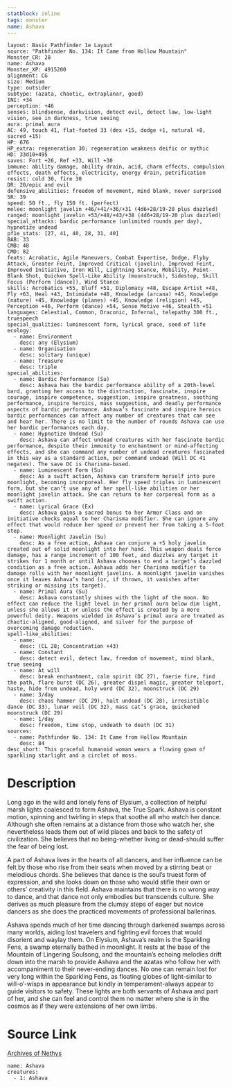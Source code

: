 ```yaml
---
statblock: inline
tags: monster
name: Ashava
---
```

```statblock
layout: Basic Pathfinder 1e Layout
source: "Pathfinder No. 134: It Came from Hollow Mountain"
Monster_CR: 28
name: Ashava
Monster_XP: 4915200
alignment: CG
size: Medium
type: outsider
subtype: (azata, chaotic, extraplanar, good)
INI: +34
perception: +46
senses: blindsense, darkvision, detect evil, detect law, low-light vision, see in darkness, true seeing
aura: primal aura
AC: 49, touch 41, flat-footed 33 (dex +15, dodge +1, natural +8, sacred +15)
HP: 676
HP_extra: regeneration 30; regeneration weakness deific or mythic
HD: 33d10+495
saves: Fort +26, Ref +33, Will +30
immune: ability damage, ability drain, acid, charm effects, compulsion effects, death effects, electricity, energy drain, petrification
resist: cold 30, fire 30
DR: 20/epic and evil
defensive_abilities: freedom of movement, mind blank, never surprised
SR: 39
speed: 50 ft., fly 150 ft. (perfect)
melee: moonlight javelin +46/+41/+36/+31 (4d6+28/19-20 plus dazzled)
ranged: moonlight javelin +53/+48/+43/+38 (4d6+28/19-20 plus dazzled)
special_attacks: bardic performance (unlimited rounds per day), hypnotize undead
pf1e_stats: [27, 41, 40, 28, 31, 40]
BAB: 33
CMB: 48
CMD: 82
feats: Acrobatic, Agile Maneuvers, Combat Expertise, Dodge, Flyby Attack, Greater Feint, Improved Critical (javelin), Improved Feint, Improved Initiative, Iron Will, Lightning Stance, Mobility, Point-Blank Shot, Quicken Spell-Like Ability (moonstruck), Sidestep, Skill Focus (Perform [dance]), Wind Stance
skills: Acrobatics +55, Bluff +51, Diplomacy +48, Escape Artist +48, Fly +63, Heal +43, Intimidate +48, Knowledge (arcana) +45, Knowledge (nature) +45, Knowledge (planes) +45, Knowledge (religion) +45, Perception +46, Perform (dance) +54, Sense Motive +46, Stealth +51
languages: Celestial, Common, Draconic, Infernal, telepathy 300 ft., truespeech
special_qualities: luminescent form, lyrical grace, seed of life
ecology:
  - name: Environment
    desc: any (Elysium)
  - name: Organisation
    desc: solitary (unique)
  - name: Treasure
    desc: triple
special_abilities:
  - name: Bardic Performance (Su)
    desc: Ashava has the bardic performance ability of a 20th-level bard, granting her access to the distraction, fascinate, inspire courage, inspire competence, suggestion, inspire greatness, soothing performance, inspire heroics, mass suggestion, and deadly performance aspects of bardic performance. Ashava’s fascinate and inspire heroics bardic performances can affect any number of creatures that can see and hear her. There is no limit to the number of rounds Ashava can use her bardic performances each day.
  - name: Hypnotize Undead (Su)
    desc: Ashava can affect undead creatures with her fascinate bardic performance, despite their immunity to enchantment or mind-affecting effects, and she can command any number of undead creatures fascinated in this way as a standard action, per command undead (Will DC 41 negates). The save DC is Charisma-based.
  - name: Luminescent Form (Su)
    desc: As a swift action, Ashava can transform herself into pure moonlight, becoming incorporeal. Her fly speed triples in luminescent form, but she can’t use any of her spell-like abilities or her moonlight javelin attack. She can return to her corporeal form as a swift action.
  - name: Lyrical Grace (Ex)
    desc: Ashava gains a sacred bonus to her Armor Class and on initiative checks equal to her Charisma modifier. She can ignore any effect that would reduce her speed or prevent her from taking a 5-foot step.
  - name: Moonlight Javelin (Su)
    desc: As a free action, Ashava can conjure a +5 holy javelin created out of solid moonlight into her hand. This weapon deals force damage, has a range increment of 100 feet, and dazzles any target it strikes for 1 month or until Ashava chooses to end a target’s dazzled condition as a free action. Ashava adds her Charisma modifier to damage rolls with her moonlight javelins. A moonlight javelin vanishes once it leaves Ashava’s hand (or, if thrown, it vanishes after striking or missing its target).
  - name: Primal Aura (Su)
    desc: Ashava constantly shines with the light of the moon. No effect can reduce the light level in her primal aura below dim light, unless she allows it or unless the effect is created by a more powerful deity. Weapons wielded in Ashava’s primal aura are treated as chaotic-aligned, good-aligned, and silver for the purpose of overcoming damage reduction.
spell-like_abilities:
  - name:
    desc: (CL 28; Concentration +43)
  - name: Constant
    desc: detect evil, detect law, freedom of movement, mind blank, true seeing
  - name: At will
    desc: break enchantment, calm spirit (DC 27), faerie fire, find the path, flare burst (DC 26), greater dispel magic, greater teleport, haste, hide from undead, holy word (DC 32), moonstruck (DC 29)
  - name: 3/day
    desc: chaos hammer (DC 29), halt undead (DC 28), irresistible dance (DC 33), lunar veil (DC 32), mass cat’s grace, quickened moonstruck (DC 29)
  - name: 1/day
    desc: freedom, time stop, undeath to death (DC 31)
sources:
  - name: Pathfinder No. 134: It Came from Hollow Mountain
    desc: 84
desc_short: This graceful humanoid woman wears a flowing gown of sparkling starlight and a circlet of moss.
```
# Description
Long ago in the wild and lonely fens of Elysium, a collection of helpful marsh lights coalesced to form Ashava, the True Spark. Ashava is constant motion, spinning and twirling in steps that soothe all who watch her dance. Although she often remains at a distance from those who watch her, she nevertheless leads them out of wild places and back to the safety of civilization. She believes that no being-whether living or dead-should suffer the fear of being lost.

 A part of Ashava lives in the hearts of all dancers, and her influence can be felt by those who rise from their seats when moved by a stirring beat or melodious chords. She believes that dance is the soul’s truest form of expression, and she looks down on those who would stifle their own or others’ creativity in this field. Ashava maintains that there is no wrong way to dance, and that dance not only embodies but transcends culture. She derives as much pleasure from the clumsy steps of eager but novice dancers as she does the practiced movements of professional ballerinas.

 Ashava spends much of her time dancing through darkened swamps across many worlds, aiding lost travelers and fighting evil forces that would disorient and waylay them. On Elysium, Ashava’s realm is the Sparkling Fens, a swamp eternally bathed in moonlight. It rests at the base of the Mountain of Lingering Soulsong, and the mountain’s echoing melodies drift down into the marsh to provide Ashava and the azatas who follow her with accompaniment to their never-ending dances. No one can remain lost for very long within the Sparkling Fens, as floating globes of light-similar to will-o’-wisps in appearance but kindly in temperament-always appear to guide visitors to safety. These lights are both servants of Ashava and part of her, and she can feel and control them no matter where she is in the cosmos as if they were extensions of her own limbs.
# Source Link
[Archives of Nethys](https://aonprd.com/MonsterDisplay.aspx?ItemName=Ashava)
```encounter-table
name: Ashava
creatures:
  - 1: Ashava
```
